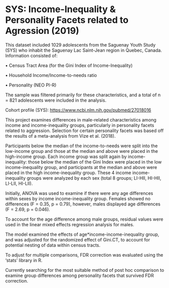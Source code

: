 # SYS: Income-Inequality & Personality Facets related to Agression (2019)

This dataset included 1029 adolescents from the Saguenay Youth Study (SYS) who inhabit the Saguenay Lac Saint-Jean region in Quebec, Canada. Information consisted of:

•	Census Tract Area (for the Gini Index of Income-Inequality)

•	Household Income/Income-to-needs ratio 

•	Personality (NEO PI-R)

The sample was filtered primarily for these characteristics, and a total of n = 821 adolescents were included in the analysis.

Cohort profile (SYS): https://www.ncbi.nlm.nih.gov/pubmed/27018016

This project examines differences in male-related characteristics among income and income-inequality groups, particularly in personality facets related to aggression.
Selection for certain personality facets was based off the results of a meta-analysis from Vize et al. (2018).

Participants below the median of the income-to-needs were split into the low-income group and those at the median and above were placed in the high-income group. Each income group was split again by income-inequality: those below the median of the Gini Index were placed in the low income-inequality group, and participants at the median and above were placed in the high income-inequality group. These 4 income income-inequality groups were analyzed by each sex (total 8 groups; LI-HII, HI-HII, LI-LII, HI-LII).

Initially, ANOVA was used to examine if there were any age differences within sexes by income income-inequality group.
Females showed no differences (F = 0.35, p = 0.79), however, males displayed age differences (F = 2.69, p = 0.046). 

To account for the age difference among male groups, residual values were used in the linear mixed effects regression analysis for males.

The model examined the effects of age*income-income-inequality group, and was adjusted for the randomized effect of Gini.CT, to account for potential nesting of data within census tracts.

To adjust for multiple comparisons, FDR correction was evaluated using the ‘stats’ library in R.

Currently searching for the most suitable method of post hoc comparison to examine group differences among personality facets that survived FDR correction.
